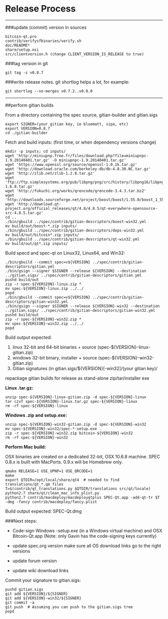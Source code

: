Release Process
====================

* * *

###update (commit) version in sources


	bitcoin-qt.pro
	contrib/verifysfbinaries/verify.sh
	doc/README*
	share/setup.nsi
	src/clientversion.h (change CLIENT_VERSION_IS_RELEASE to true)

###tag version in git

	git tag -s v0.8.7

###write release notes. git shortlog helps a lot, for example:

	git shortlog --no-merges v0.7.2..v0.8.0

* * *

##perform gitian builds

 From a directory containing the spec source, gitian-builder and gitian.sigs
  
	export SIGNER=(your gitian key, ie bluematt, sipa, etc)
	export VERSION=0.8.7
	cd ./gitian-builder

 Fetch and build inputs: (first time, or when dependency versions change)

	mkdir -p inputs; cd inputs/
	wget 'http://miniupnp.free.fr/files/download.php?file=miniupnpc-1.9.20140401.tar.gz' -O miniupnpc-1.9.20140401.tar.gz'
	wget 'https://www.openssl.org/source/openssl-1.0.1k.tar.gz'
	wget 'http://download.oracle.com/berkeley-db/db-4.8.30.NC.tar.gz'
	wget 'http://zlib.net/zlib-1.2.8.tar.gz'
	wget 'ftp://ftp.simplesystems.org/pub/libpng/png/src/history/libpng16/libpng-1.6.8.tar.gz'
	wget 'http://fukuchi.org/works/qrencode/qrencode-3.4.3.tar.bz2'
	wget 'http://downloads.sourceforge.net/project/boost/boost/1.55.0/boost_1_55_0.tar.bz2'
	wget 'http://download.qt-project.org/official_releases/qt/4.8/4.8.5/qt-everywhere-opensource-src-4.8.5.tar.gz'
	cd ..
	./bin/gbuild ../spec/contrib/gitian-descriptors/boost-win32.yml
	mv build/out/boost-*.zip inputs/
	./bin/gbuild ../spec/contrib/gitian-descriptors/deps-win32.yml
	mv build/out/bitcoin*.zip inputs/
	./bin/gbuild ../spec/contrib/gitian-descriptors/qt-win32.yml
	mv build/out/qt*.zip inputs/

 Build specd and spec-qt on Linux32, Linux64, and Win32:
  
	./bin/gbuild --commit spec=v${VERSION} ../spec/contrib/gitian-descriptors/gitian.yml
	./bin/gsign --signer $SIGNER --release ${VERSION} --destination ../gitian.sigs/ ../spec/contrib/gitian-descriptors/gitian.yml
	pushd build/out
	zip -r spec-${VERSION}-linux.zip *
	mv spec-${VERSION}-linux.zip ../../
	popd
	./bin/gbuild --commit spec=v${VERSION} ../spec/contrib/gitian-descriptors/gitian-win32.yml
	./bin/gsign --signer $SIGNER --release ${VERSION}-win32 --destination ../gitian.sigs/ ../spec/contrib/gitian-descriptors/gitian-win32.yml
	pushd build/out
	zip -r spec-${VERSION}-win32.zip *
	mv spec-${VERSION}-win32.zip ../../
	popd

  Build output expected:

  1. linux 32-bit and 64-bit binaries + source (spec-${VERSION}-linux-gitian.zip)
  2. windows 32-bit binary, installer + source (spec-${VERSION}-win32-gitian.zip)
  3. Gitian signatures (in gitian.sigs/${VERSION}[-win32]/(your gitian key)/

repackage gitian builds for release as stand-alone zip/tar/installer exe

**Linux .tar.gz:**

	unzip spec-${VERSION}-linux-gitian.zip -d spec-${VERSION}-linux
	tar czvf spec-${VERSION}-linux.tar.gz spec-${VERSION}-linux
	rm -rf spec-${VERSION}-linux

**Windows .zip and setup.exe:**

	unzip spec-${VERSION}-win32-gitian.zip -d spec-${VERSION}-win32
	mv spec-${VERSION}-win32/spec-*-setup.exe .
	zip -r spec-${VERSION}-win32.zip bitcoin-${VERSION}-win32
	rm -rf spec-${VERSION}-win32

**Perform Mac build:**

  OSX binaries are created on a dedicated 32-bit, OSX 10.6.8 machine.
  SPEC 0.8.x is built with MacPorts.  0.9.x will be Homebrew only.

	qmake RELEASE=1 USE_UPNP=1 USE_QRCODE=1
	make
	export QTDIR=/opt/local/share/qt4  # needed to find translations/qt_*.qm files
	T=$(contrib/qt_translations.py $QTDIR/translations src/qt/locale)
	python2.7 share/qt/clean_mac_info_plist.py
	python2.7 contrib/macdeploy/macdeployqtplus SPEC-Qt.app -add-qt-tr $T -dmg -fancy contrib/macdeploy/fancy.plist

 Build output expected: SPEC-Qt.dmg

###Next steps:

* Code-sign Windows -setup.exe (in a Windows virtual machine) and
  OSX Bitcoin-Qt.app (Note: only Gavin has the code-signing keys currently)

* update spec.org version
  make sure all OS download links go to the right versions

* update forum version

* update wiki download links

Commit your signature to gitian.sigs:

	pushd gitian.sigs
	git add ${VERSION}/${SIGNER}
	git add ${VERSION}-win32/${SIGNER}
	git commit -a
	git push  # Assuming you can push to the gitian.sigs tree
	popd

